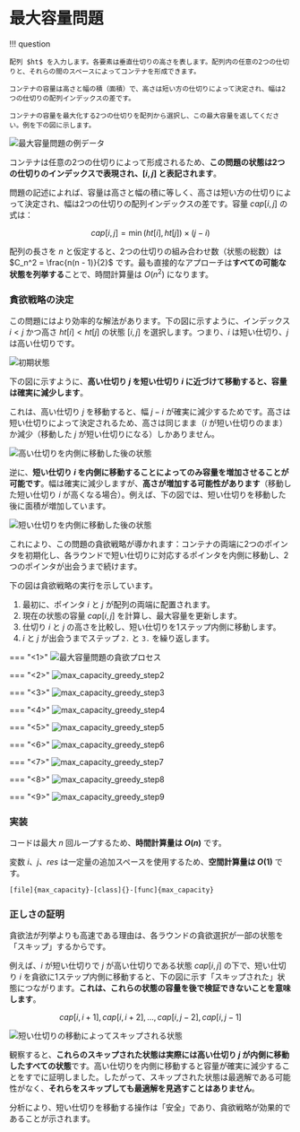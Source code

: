 # 最大容量問題

!!! question

    配列 $ht$ を入力します。各要素は垂直仕切りの高さを表します。配列内の任意の2つの仕切りと、それらの間のスペースによってコンテナを形成できます。

    コンテナの容量は高さと幅の積（面積）で、高さは短い方の仕切りによって決定され、幅は2つの仕切りの配列インデックスの差です。

    コンテナの容量を最大化する2つの仕切りを配列から選択し、この最大容量を返してください。例を下の図に示します。

![最大容量問題の例データ](max_capacity_problem.assets/max_capacity_example.png)

コンテナは任意の2つの仕切りによって形成されるため、**この問題の状態は2つの仕切りのインデックスで表現され、$[i, j]$ と表記されます**。

問題の記述によれば、容量は高さと幅の積に等しく、高さは短い方の仕切りによって決定され、幅は2つの仕切りの配列インデックスの差です。容量 $cap[i, j]$ の式は：

$$
cap[i, j] = \min(ht[i], ht[j]) \times (j - i)
$$

配列の長さを $n$ と仮定すると、2つの仕切りの組み合わせ数（状態の総数）は $C_n^2 = \frac{n(n - 1)}{2}$ です。最も直接的なアプローチは**すべての可能な状態を列挙する**ことで、時間計算量は $O(n^2)$ になります。

### 貪欲戦略の決定

この問題にはより効率的な解法があります。下の図に示すように、インデックス $i < j$ かつ高さ $ht[i] < ht[j]$ の状態 $[i, j]$ を選択します。つまり、$i$ は短い仕切り、$j$ は高い仕切りです。

![初期状態](max_capacity_problem.assets/max_capacity_initial_state.png)

下の図に示すように、**高い仕切り $j$ を短い仕切り $i$ に近づけて移動すると、容量は確実に減少します**。

これは、高い仕切り $j$ を移動すると、幅 $j-i$ が確実に減少するためです。高さは短い仕切りによって決定されるため、高さは同じまま（$i$ が短い仕切りのまま）か減少（移動した $j$ が短い仕切りになる）しかありません。

![高い仕切りを内側に移動した後の状態](max_capacity_problem.assets/max_capacity_moving_long_board.png)

逆に、**短い仕切り $i$ を内側に移動することによってのみ容量を増加させることが可能です**。幅は確実に減少しますが、**高さが増加する可能性があります**（移動した短い仕切り $i$ が高くなる場合）。例えば、下の図では、短い仕切りを移動した後に面積が増加しています。

![短い仕切りを内側に移動した後の状態](max_capacity_problem.assets/max_capacity_moving_short_board.png)

これにより、この問題の貪欲戦略が導かれます：コンテナの両端に2つのポインタを初期化し、各ラウンドで短い仕切りに対応するポインタを内側に移動し、2つのポインタが出会うまで続けます。

下の図は貪欲戦略の実行を示しています。

1. 最初に、ポインタ $i$ と $j$ が配列の両端に配置されます。
2. 現在の状態の容量 $cap[i, j]$ を計算し、最大容量を更新します。
3. 仕切り $i$ と $j$ の高さを比較し、短い仕切りを1ステップ内側に移動します。
4. $i$ と $j$ が出会うまでステップ `2.` と `3.` を繰り返します。

=== "<1>"
    ![最大容量問題の貪欲プロセス](max_capacity_problem.assets/max_capacity_greedy_step1.png)

=== "<2>"
    ![max_capacity_greedy_step2](max_capacity_problem.assets/max_capacity_greedy_step2.png)

=== "<3>"
    ![max_capacity_greedy_step3](max_capacity_problem.assets/max_capacity_greedy_step3.png)

=== "<4>"
    ![max_capacity_greedy_step4](max_capacity_problem.assets/max_capacity_greedy_step4.png)

=== "<5>"
    ![max_capacity_greedy_step5](max_capacity_problem.assets/max_capacity_greedy_step5.png)

=== "<6>"
    ![max_capacity_greedy_step6](max_capacity_problem.assets/max_capacity_greedy_step6.png)

=== "<7>"
    ![max_capacity_greedy_step7](max_capacity_problem.assets/max_capacity_greedy_step7.png)

=== "<8>"
    ![max_capacity_greedy_step8](max_capacity_problem.assets/max_capacity_greedy_step8.png)

=== "<9>"
    ![max_capacity_greedy_step9](max_capacity_problem.assets/max_capacity_greedy_step9.png)

### 実装

コードは最大 $n$ 回ループするため、**時間計算量は $O(n)$** です。

変数 $i$、$j$、$res$ は一定量の追加スペースを使用するため、**空間計算量は $O(1)$** です。

```src
[file]{max_capacity}-[class]{}-[func]{max_capacity}
```

### 正しさの証明

貪欲法が列挙よりも高速である理由は、各ラウンドの貪欲選択が一部の状態を「スキップ」するからです。

例えば、$i$ が短い仕切りで $j$ が高い仕切りである状態 $cap[i, j]$ の下で、短い仕切り $i$ を貪欲に1ステップ内側に移動すると、下の図に示す「スキップされた」状態につながります。**これは、これらの状態の容量を後で検証できないことを意味します**。

$$
cap[i, i+1], cap[i, i+2], \dots, cap[i, j-2], cap[i, j-1]
$$

![短い仕切りの移動によってスキップされる状態](max_capacity_problem.assets/max_capacity_skipped_states.png)

観察すると、**これらのスキップされた状態は実際には高い仕切り $j$ が内側に移動したすべての状態**です。高い仕切りを内側に移動すると容量が確実に減少することをすでに証明しました。したがって、スキップされた状態は最適解である可能性がなく、**それらをスキップしても最適解を見逃すことはありません**。

分析により、短い仕切りを移動する操作は「安全」であり、貪欲戦略が効果的であることが示されます。